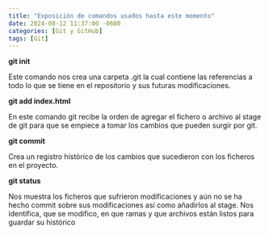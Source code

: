 ```yaml
---
title: "Exposición de comandos usados hasta este momento"
date: 2024-08-12 11:37:00 -0600
categories: [Git y GitHub]
tags: [Git]
---
```


**git init**

Este comando nos crea una carpeta .git la cual contiene las referencias a todo lo que se tiene en el repositorio y sus futuras modificaciones.

**git add index.html**

En este comando git recibe la orden de agregar el fichero o archivo al stage de git para que se empiece a tomar los cambios que pueden surgir por git.

**git commit**

Crea un registro histórico de los cambios que sucedieron con los ficheros en el proyecto.

**git status**

Nos muestra los ficheros que sufrieron modificaciones y aún no se ha hecho commit sobre sus modificaciones así como añadirlos al stage.
Nos identifica, que se modifico, en que ramas y que archivos están listos para guardar su histórico

